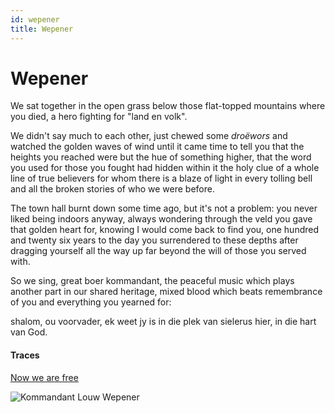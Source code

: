 ```yaml
---
id: wepener
title: Wepener
---
```


# Wepener

We sat together in the open grass below
those flat-topped mountains where you died, 
a hero fighting for "land en volk".

We didn't say much to each other,
just chewed some _droëwors_
and watched the golden waves of wind
until it came time
to tell you that the heights you reached
were but the hue of something higher,
that the word you used for those you fought
had hidden within it the holy clue
of a whole line of true believers
for whom there is a blaze of light
in every tolling bell
and all the broken stories 
of who we were before.

The town hall burnt down some time ago,
but it's not a problem:
you never liked being indoors anyway,
always wondering through the veld
you gave that golden heart for,
knowing I would come back to find you,
one hundred and twenty six years to the day
you surrendered to these depths
after dragging yourself all the way up
far beyond the will of those you served with.

So we sing, great boer kommandant,
the peaceful music which plays another part
in our shared heritage, mixed blood 
which beats remembrance
of you and everything you yearned for:

shalom, ou voorvader, 
ek weet jy is in die plek van sielerus
hier, in die hart van God. 

#### Traces

[Now we are free](https://www.youtube.com/watch?v=xuCY0Gc9zdE)

![Kommandant Louw Wepener](../img/wepener.jpg)